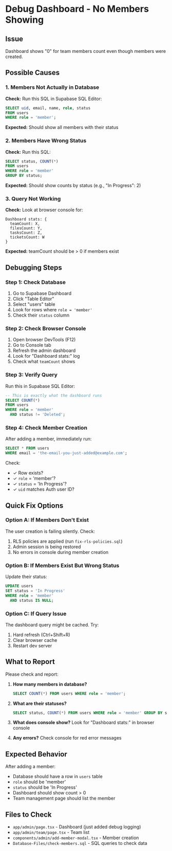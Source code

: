 # Debug Dashboard - No Members Showing

## Issue
Dashboard shows "0" for team members count even though members were created.

## Possible Causes

### 1. Members Not Actually in Database
**Check:** Run this SQL in Supabase SQL Editor:
```sql
SELECT uid, email, name, role, status 
FROM users 
WHERE role = 'member';
```

**Expected:** Should show all members with their status

### 2. Members Have Wrong Status
**Check:** Run this SQL:
```sql
SELECT status, COUNT(*) 
FROM users 
WHERE role = 'member' 
GROUP BY status;
```

**Expected:** Should show counts by status (e.g., "In Progress": 2)

### 3. Query Not Working
**Check:** Look at browser console for:
```
Dashboard stats: {
  teamCount: X,
  filesCount: Y,
  tasksCount: Z,
  ticketsCount: W
}
```

**Expected:** teamCount should be > 0 if members exist

## Debugging Steps

### Step 1: Check Database
1. Go to Supabase Dashboard
2. Click "Table Editor"
3. Select "users" table
4. Look for rows where `role = 'member'`
5. Check their `status` column

### Step 2: Check Browser Console
1. Open browser DevTools (F12)
2. Go to Console tab
3. Refresh the admin dashboard
4. Look for "Dashboard stats:" log
5. Check what `teamCount` shows

### Step 3: Verify Query
Run this in Supabase SQL Editor:
```sql
-- This is exactly what the dashboard runs
SELECT COUNT(*) 
FROM users 
WHERE role = 'member' 
  AND status != 'Deleted';
```

### Step 4: Check Member Creation
After adding a member, immediately run:
```sql
SELECT * FROM users 
WHERE email = 'the-email-you-just-added@example.com';
```

Check:
- ✓ Row exists?
- ✓ `role` = 'member'?
- ✓ `status` = 'In Progress'?
- ✓ `uid` matches Auth user ID?

## Quick Fix Options

### Option A: If Members Don't Exist
The user creation is failing silently. Check:
1. RLS policies are applied (run `fix-rls-policies.sql`)
2. Admin session is being restored
3. No errors in console during member creation

### Option B: If Members Exist But Wrong Status
Update their status:
```sql
UPDATE users 
SET status = 'In Progress' 
WHERE role = 'member' 
  AND status IS NULL;
```

### Option C: If Query Issue
The dashboard query might be cached. Try:
1. Hard refresh (Ctrl+Shift+R)
2. Clear browser cache
3. Restart dev server

## What to Report

Please check and report:
1. **How many members in database?**
   ```sql
   SELECT COUNT(*) FROM users WHERE role = 'member';
   ```

2. **What are their statuses?**
   ```sql
   SELECT status, COUNT(*) FROM users WHERE role = 'member' GROUP BY status;
   ```

3. **What does console show?**
   Look for "Dashboard stats:" in browser console

4. **Any errors?**
   Check console for red error messages

## Expected Behavior

After adding a member:
- Database should have a row in `users` table
- `role` should be 'member'
- `status` should be 'In Progress'
- Dashboard should show count > 0
- Team management page should list the member

## Files to Check

- `app/admin/page.tsx` - Dashboard (just added debug logging)
- `app/admin/team/page.tsx` - Team list
- `components/admin/add-member-modal.tsx` - Member creation
- `Database-Files/check-members.sql` - SQL queries to check data
